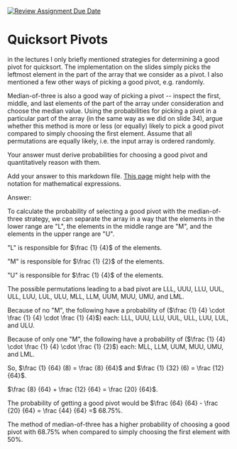 [![Review Assignment Due Date](https://classroom.github.com/assets/deadline-readme-button-24ddc0f5d75046c5622901739e7c5dd533143b0c8e959d652212380cedb1ea36.svg)](https://classroom.github.com/a/IF3rQO50)
# Quicksort Pivots

in the lectures I only briefly mentioned strategies for determining a good pivot
for quicksort. The implementation on the slides simply picks the leftmost
element in the part of the array that we consider as a pivot. I also mentioned a
few other ways of picking a good pivot, e.g. randomly.

Median-of-three is also a good way of picking a pivot -- inspect the first,
middle, and last elements of the part of the array under consideration and
choose the median value. Using the probabilities for picking a pivot in a
particular part of the array (in the same way as we did on slide 34), argue
whether this method is more or less (or equally) likely to pick a good pivot
compared to simply choosing the first element. Assume that all permutations are
equally likely, i.e. the input array is ordered randomly.

Your answer must derive probabilities for choosing a good pivot and
quantitatively reason with them.

Add your answer to this markdown file. [This
page](https://docs.github.com/en/get-started/writing-on-github/working-with-advanced-formatting/writing-mathematical-expressions)
might help with the notation for mathematical expressions.

Answer:

To calculate the probability of selecting a good pivot with the median-of-three strategy, we can separate the array in a way that the elements in the lower range are "L", the elements in the middle range are "M", and the elements in the upper range are "U".

"L" is responsible for $\frac {1} {4}$ of the elements.

"M" is responsible for $\frac {1} {2}$ of the elements.

"U" is responsible for $\frac {1} {4}$ of the elements.

The possible permutations leading to a bad pivot are LLL, UUU, LLU, UUL, ULL, LUU, LUL, ULU, MLL, LLM, UUM, MUU, UMU, and LML.

Because of no "M", the following have a probability of ($\frac {1} {4} \cdot \frac {1} {4} \cdot \frac {1} {4}$) each: LLL, UUU, LLU, UUL, ULL, LUU, LUL, and ULU.

Because of only one "M", the following have a probability of ($\frac {1} {4} \cdot \frac {1} {4} \cdot \frac {1} {2}$) each: MLL, LLM, UUM, MUU, UMU, and LML.

So, $\frac {1} {64} (8) = \frac {8} {64}$ and $\frac {1} {32} (6) = \frac {12} {64}$. 

$\frac {8} {64} + \frac {12} {64} = \frac {20} {64}$.

The probability of getting a good pivot would be $\frac {64} {64} - \frac {20} {64} = \frac {44} {64} =$ 68.75%.

The method of median-of-three has a higher probability of choosing a good pivot with 68.75% when compared to simply choosing the first element with 50%.
